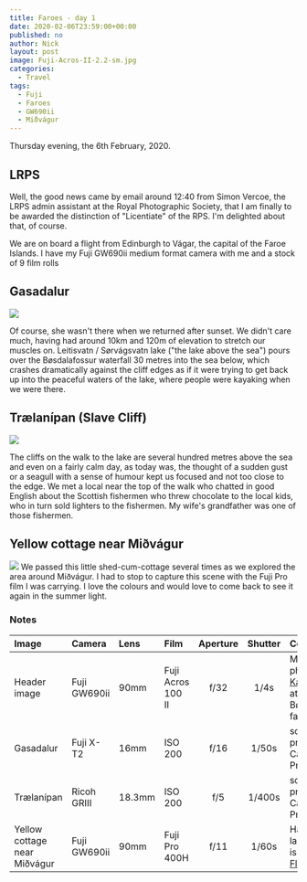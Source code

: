 ```yaml
---
title: Faroes - day 1
date: 2020-02-06T23:59:00+00:00
published: no
author: Nick
layout: post
image: Fuji-Acros-II-2.2-sm.jpg
categories:
  - Travel
tags:
  - Fuji
  - Faroes
  - GW690ii
  - Miðvágur
---
```

Thursday evening, the 6th February, 2020. 

## LRPS
Well, the good news came by email around 12:40 from Simon Vercoe, the LRPS admin assistant at the Royal Photographic Society, that I am finally to be awarded the distinction of "Licentiate" of the RPS. I'm delighted about that, of course.

We are on board a flight from Edinburgh to Vágar, the capital of the Faroe Islands. I have my Fuji GW690ii medium format camera with me and a stock of 9 film rolls


## Gasadalur 
![]({{site.baseurl}}/img/DSF7255.jpg)

Of course, she wasn't there when we returned after sunset. We didn't care much, having had around 10km and 120m of elevation to stretch our muscles on. Leitisvatn / Sørvágsvatn lake ("the lake above the sea") pours over the Bøsdalafossur waterfall 30 metres into the sea below, which crashes dramatically against the cliff edges as if it were trying to get back up into the peaceful waters of the lake, where people were kayaking when we were there.

## Trælanípan (Slave Cliff)
![]({{site.baseurl}}/img/R0000482.jpg)

The cliffs on the walk to the lake are several hundred metres above the sea and even on a fairly calm day, as today was, the thought of a sudden gust or a seagull with a sense of humour kept us focused and not too close to the edge. We met a local near the top of the walk who chatted in good English about the Scottish fishermen who threw chocolate to the local kids, who in turn sold lighters to the fishermen. My wife's grandfather was one of those fishermen.

## Yellow cottage near Miðvágur
![]({{site.baseurl}}/img/yellow-cottage.jpg)
We passed this little shed-cum-cottage several times as we explored the area around Miðvágur. I had to stop to capture this scene with the Fuji Pro film I was carrying. I love the colours and would love to come back to see it again in the summer light.

### Notes

Image|Camera|Lens|Film|Aperture|Shutter|Comment
:----|:-----|:---|:---|:------:|:----:|:------
Header image|Fuji GW690ii|90mm|Fuji Acros 100 II|f/32|1/4s|My wife, photographer [Kara Mudie](http://karamudie.co.uk/), at work at the Bøsdalafossur falls.
Gasadalur|Fuji X-T2|16mm|ISO 200|f/16|1/50s|some post processing in Capture One Pro 20
Trælanípan|Ricoh GRIII|18.3mm|ISO 200|f/5|1/400s|some post processing in Capture One Pro 20
Yellow cottage near Miðvágur|Fuji GW690ii|90mm|Fuji Pro 400H|f/11|1/60s| Hand held. A larger version is avilable on [Flickr](https://flic.kr/p/2iv2vpU).
